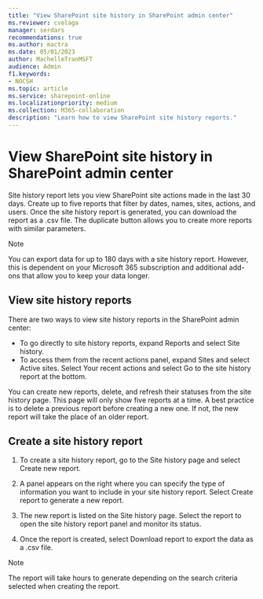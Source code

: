 ```yaml
---
title: "View SharePoint site history in SharePoint admin center"
ms.reviewer: cvelaga
manager: serdars
recommendations: true
ms.author: mactra
ms.date: 05/01/2023
author: MachelleTranMSFT
audience: Admin
f1.keywords:
- NOCSH
ms.topic: article
ms.service: sharepoint-online
ms.localizationpriority: medium
ms.collection: M365-collaboration
description: "Learn how to view SharePoint site history reports."
---
```


# View SharePoint site history in SharePoint admin center

Site history report lets you view SharePoint site actions made in the last 30 days. Create up to five reports that filter by dates, names, sites, actions, and users. Once the site history report is generated, you can download the report as a .csv file. The duplicate button allows you to create more reports with similar parameters.

> [!NOTE]
> You can export data for up to 180 days with a site history report. However, this is dependent on your Microsoft 365 subscription and additional add-ons that allow you to keep your data longer.

## View site history reports

There are two ways to view site history reports in the SharePoint admin center:

- To go directly to site history reports, expand Reports and select Site history.
- To access them from the recent actions panel, expand Sites and select Active sites. Select Your recent actions and select Go to the site history report at the bottom.

You can create new reports, delete, and refresh their statuses from the site history page. This page will only show five reports at a time. A best practice is to delete a previous report before creating a new one. If not, the new report will take the place of an older report.

## Create a site history report

1. To create a site history report, go to the Site history page and select Create new report.  

2. A panel appears on the right where you can specify the type of information you want to include in your site history report. Select Create report to generate a new report.

3. The new report is listed on the Site history page. Select the report to open the site history report panel and monitor its status.

4. Once the report is created, select Download report to export the data as a .csv file.

> [!NOTE]
> The report will take hours to generate depending on the search criteria selected when creating the report.
